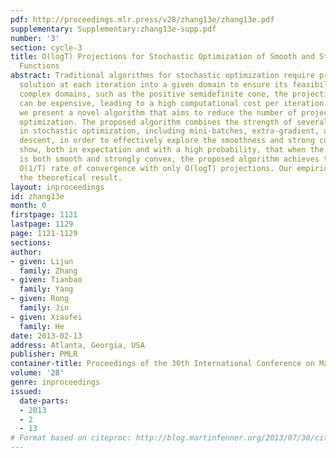 ```yaml
---
pdf: http://proceedings.mlr.press/v28/zhang13e/zhang13e.pdf
supplementary: Supplementary:zhang13e-supp.pdf
number: '3'
section: cycle-3
title: O(logT) Projections for Stochastic Optimization of Smooth and Strongly Convex
  Functions
abstract: Traditional algorithms for stochastic optimization require projecting the
  solution at each iteration into a given domain to ensure its feasibility. When facing
  complex domains, such as the positive semidefinite cone, the projection operation
  can be expensive, leading to a high computational cost per iteration. In this paper,
  we present a novel algorithm that aims to reduce the number of projections for stochastic
  optimization. The proposed algorithm combines the strength of several recent developments
  in stochastic optimization, including mini-batches, extra-gradient, and epoch gradient
  descent, in order to effectively explore the smoothness and strong convexity. We
  show, both in expectation and with a high probability, that when the objective function
  is both smooth and strongly convex, the proposed algorithm achieves the optimal
  O(1/T) rate of convergence with only O(logT) projections. Our empirical study verifies
  the theoretical result.
layout: inproceedings
id: zhang13e
month: 0
firstpage: 1121
lastpage: 1129
page: 1121-1129
sections: 
author:
- given: Lijun
  family: Zhang
- given: Tianbao
  family: Yang
- given: Rong
  family: Jin
- given: Xiaofei
  family: He
date: 2013-02-13
address: Atlanta, Georgia, USA
publisher: PMLR
container-title: Proceedings of the 30th International Conference on Machine Learning
volume: '28'
genre: inproceedings
issued:
  date-parts:
  - 2013
  - 2
  - 13
# Format based on citeproc: http://blog.martinfenner.org/2013/07/30/citeproc-yaml-for-bibliographies/
---
```

